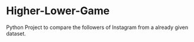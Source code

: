# Higher-Lower-Game
Python Project to compare the followers of Instagram from a already given dataset. 

